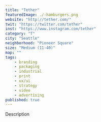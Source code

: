 ```yaml
---
title: "Tether"
featuredImage: ./-hamburgers.png
website: "http://tether.com/"
twit: "https://twitter.com/tether"
inst: "https://www.instagram.com/tether"
category: "T"
city: "Seattle"
neighborhood: "Pioneer Square"
size: "Medium (11-40)"
map: ""
tags:
    - branding
    - packaging
    - industrial
    - print
    - ux/ui
    - strategy
    - video
    - advertising
published: true
---
```


Description
